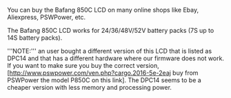 You can buy the Bafang 850C LCD on many online shops like Ebay, Aliexpress, PSWPower, etc.

The Bafang 850C LCD works for 24/36/48V/52V battery packs (7S up to 14S battery packs).

'''NOTE:''' an user bought a different version of this LCD that is listed as DPC14 and that has a different hardware where our firmware does not work. If you want to make sure you buy the correct version, [http://www.pswpower.com/ven.php?cargo.2016-5e-2eaj buy from PSWPower the model P850C on this link]. The DPC14 seems to be a cheaper version with less memory and processing power.